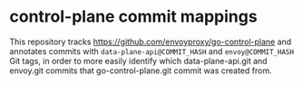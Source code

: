 # control-plane commit mappings

This repository tracks https://github.com/envoyproxy/go-control-plane
and annotates commits with `data-plane-api@COMMIT_HASH` and
`envoy@COMMIT_HASH` Git tags, in order to more easily identify which
data-plane-api.git and envoy.git commits that go-control-plane.git
commit was created from.

